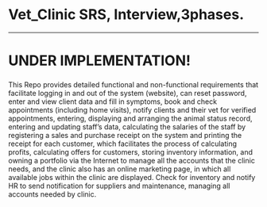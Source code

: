 # Vet_Clinic SRS, Interview,3phases.
---------------------

# UNDER IMPLEMENTATION!
###
This Repo provides detailed functional and non-functional requirements that facilitate 
logging in and out of the system (website), can reset password, enter and view client data and fill in 
symptoms, book and check appointments (including home visits), notify clients and their vet for 
verified appointments, entering, displaying and arranging the animal status record, entering and 
updating staff’s data, calculating the salaries of the staff by registering a sales and purchase receipt
on the system and printing the receipt for each customer, which facilitates the process of calculating 
profits, calculating offers for customers, storing inventory information, and owning a portfolio via 
the Internet to manage all the accounts that the clinic needs, and the clinic also has an online
marketing page, in which all available jobs within the clinic are displayed. Check for inventory and 
notify HR to send notification for suppliers and maintenance, managing all accounts needed by 
clinic.
